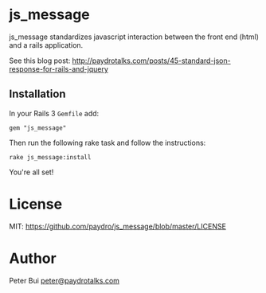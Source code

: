 js_message
==========

js_message standardizes javascript interaction between the front end (html) and a rails application.

See this blog post: http://paydrotalks.com/posts/45-standard-json-response-for-rails-and-jquery

Installation
------------

In your Rails 3 <code>Gemfile</code> add:

    gem "js_message"

Then run the following rake task and follow the instructions:

    rake js_message:install

You're all set!

License
=======

MIT: https://github.com/paydro/js_message/blob/master/LICENSE

Author
======

Peter Bui
peter@paydrotalks.com
